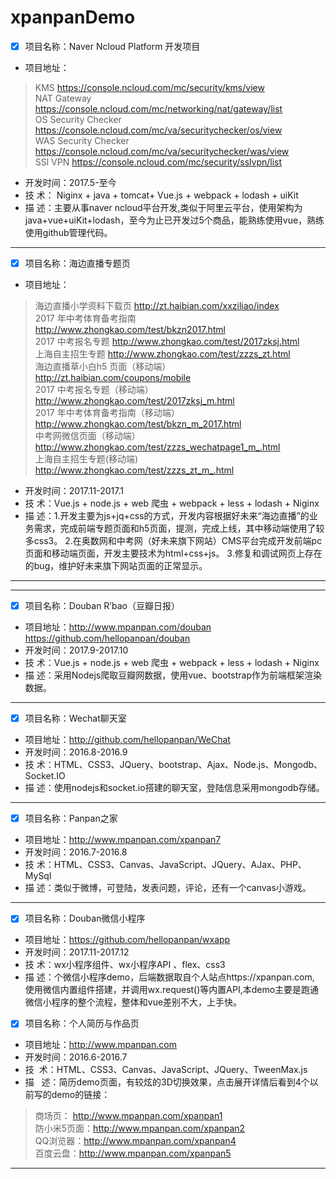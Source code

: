 # xpanpanDemo
- [x] 项目名称：Naver Ncloud Platform 开发项目
- 项目地址：
> KMS https://console.ncloud.com/mc/security/kms/view  
> NAT Gateway https://console.ncloud.com/mc/networking/nat/gateway/list  
> OS Security Checker https://console.ncloud.com/mc/va/securitychecker/os/view  
> WAS Security Checker https://console.ncloud.com/mc/va/securitychecker/was/view  
>SSl VPN https://console.ncloud.com/mc/security/sslvpn/list
- 开发时间：2017.5-至今
- 技    术： Niginx + java + tomcat+ Vue.js + webpack + lodash + uiKit
- 描    述：主要从事naver ncloud平台开发,类似于阿里云平台，使用架构为java+vue+uiKit+lodash，至今为止已开发过5个商品，能熟练使用vue，熟练使用github管理代码。 
---
- [x] 项目名称：海边直播专题页
- 项目地址：

> 海边直播小学资料下载页 http://zt.haibian.com/xxziliao/index  
> 2017 年中考体育备考指南 http://www.zhongkao.com/test/bkzn2017.html  
> 2017 中考报名专题 http://www.zhongkao.com/test/2017zksj.html  
> 上海自主招生专题 http://www.zhongkao.com/test/zzzs_zt.html  
> 海边直播草小白h5 页面（移动端） http://zt.haibian.com/coupons/mobile  
> 2017 中考报名专题（移动端） http://www.zhongkao.com/test/2017zksj_m.html  
> 2017 年中考体育备考指南（移动端）   http://www.zhongkao.com/test/bkzn_m_2017.html  
> 中考网微信页面（移动端）   http://www.zhongkao.com/test/zzzs_wechatpage1_m_.html  
> 上海自主招生专题(移动端) http://www.zhongkao.com/test/zzzs_zt_m_.html  
- 开发时间：2017.11-2017.1
- 技    术：Vue.js + node.js + web 爬虫 + webpack + less + lodash + Niginx
- 描    述：1.开发主要为js+jq+css的方式，开发内容根据好未来“海边直播”的业务需求，完成前端专题页面和h5页面，提测，完成上线，其中移动端使用了较多css3。 2.在奥数网和中考网（好未来旗下网站）CMS平台完成开发前端pc页面和移动端页面，开发主要技术为html+css+js。 3.修复和调试网页上存在的bug，维护好未来旗下网站页面的正常显示。
---
---
- [x] 项目名称：Douban R’bao（豆瓣日报）
- 项目地址：http://www.mpanpan.com/douban  
  https://github.com/hellopanpan/douban
- 开发时间：2017.9-2017.10
- 技    术：Vue.js + node.js + web 爬虫 + webpack + less + lodash + Niginx
- 描    述：采用Nodejs爬取豆瓣网数据，使用vue、bootstrap作为前端框架渲染数据。
---

- [x] 项目名称：Wechat聊天室
- 项目地址：http://github.com/hellopanpan/WeChat
- 开发时间：2016.8-2016.9
- 技    术：HTML、CSS3、JQuery、bootstrap、Ajax、Node.js、Mongodb、Socket.IO
- 描    述：使用nodejs和socket.io搭建的聊天室，登陆信息采用mongodb存储。
---


- [x] 项目名称：Panpan之家
- 项目地址：http://www.mpanpan.com/xpanpan7
- 开发时间：2016.7-2016.8
- 技    术：HTML、CSS3、Canvas、JavaScript、JQuery、AJax、PHP、MySql
- 描    述：类似于微博，可登陆，发表问题，评论，还有一个canvas小游戏。

---
- [x] 项目名称：Douban微信小程序
- 项目地址：https://github.com/hellopanpan/wxapp
- 开发时间：2017.11-2017.12
- 技    术：wx小程序组件、wx小程序API 、flex、css3
- 描    述：个微信小程序demo，后端数据取自个人站点https://xpanpan.com,
使用微信内置组件搭建，并调用wx.request()等内置API,本demo主要是跑通微信小程序的整个流程，整体和vue差别不大，上手快。

- [x] 项目名称：个人简历与作品页
- 项目地址：http://www.mpanpan.com
- 开发时间：2016.6-2016.7
- 技   术：HTML、CSS3、Canvas、JavaScript、JQuery、TweenMax.js
- 描    述：简历demo页面，有较炫的3D切换效果，点击展开详情后看到4个以前写的demo的链接：  
> 商场页： http://www.mpanpan.com/xpanpan1  
> 防小米5页面：http://www.mpanpan.com/xpanpan2  
> QQ浏览器：http://www.mpanpan.com/xpanpan4  
> 百度云盘：http://www.mpanpan.com/xpanpan5   
---
